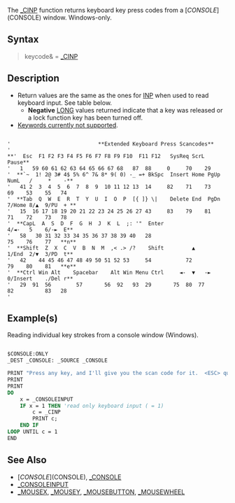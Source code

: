 The [_CINP](_CINP) function returns keyboard key press codes from a [$CONSOLE]($CONSOLE) window. Windows-only.

## Syntax

> keycode& = [_CINP](_CINP)

## Description

* Return values are the same as the ones for [INP](INP) when used to read keyboard input. See table below.
  * **Negative** [LONG](LONG) values returned indicate that a key was released or a lock function key has been turned off.
* [Keywords currently not supported](Keywords-currently-not-supported-by-QB64).

```text

'                            **Extended Keyboard Press Scancodes**
'
**'  Esc  F1 F2 F3 F4 F5 F6 F7 F8 F9 F10  F11 F12   SysReq ScrL Pause**                  
'   1   59 60 61 62 63 64 65 66 67 68   87  88     0     70    29
'  **`~  1! 2@ 3# 4$ 5% 6^ 7& 8* 9( 0) -_ =+ BkSpc  Insert Home PgUp   NumL   /     *    -** 
'   41 2  3  4  5  6  7  8  9  10 11 12 13  14     82    71    73     69    53    55   74
'  **Tab  Q  W  E  R  T  Y  U  I  O  P  [{ ]} \|    Delete End  PgDn   7/Home 8/▲  9/PU  + **
'   15  16 17 18 19 20 21 22 23 24 25 26 27 43     83    79    81     71    72    73   78
'  **CapL  A  S  D  F  G  H  J  K  L  ;: '"  Enter                     4/◄-   5    6/-►  E**
'   58   30 31 32 33 34 35 36 37 38 39 40   28                        75    76    77   **n**
'  **Shift  Z  X  C  V  B  N  M  ,< .> /?    Shift         ▲           1/End  2/▼  3/PD  t**
'   42    44 45 46 47 48 49 50 51 52 53     54           72           79    80    81   **e**
'  **Ctrl Win Alt    Spacebar    Alt Win Menu Ctrl     ◄-  ▼   -►      0/Insert    ./Del r**
'   29  91  56        57       56  92   93  29       75  80  77       82          83   28 
'

```

## Example(s)

Reading individual key strokes from a console window (Windows).

```vb

$CONSOLE:ONLY
_DEST _CONSOLE: _SOURCE _CONSOLE

PRINT "Press any key, and I'll give you the scan code for it.  <ESC> quits the demo."
PRINT
PRINT
DO
    x = _CONSOLEINPUT
    IF x = 1 THEN 'read only keyboard input ( = 1)
        c = _CINP
        PRINT c;
    END IF
LOOP UNTIL c = 1
END

```

## See Also

* [$CONSOLE]($CONSOLE), [_CONSOLE](_CONSOLE)
* [_CONSOLEINPUT](_CONSOLEINPUT)
* [_MOUSEX](_MOUSEX), [_MOUSEY](_MOUSEY), [_MOUSEBUTTON](_MOUSEBUTTON), [_MOUSEWHEEL](_MOUSEWHEEL)
